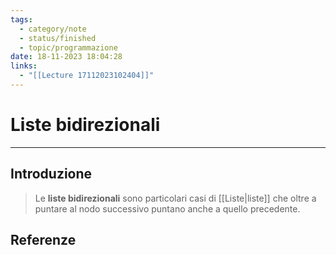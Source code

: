 ```yaml
---
tags:
  - category/note
  - status/finished
  - topic/programmazione
date: 18-11-2023 18:04:28
links:
  - "[[Lecture 17112023102404]]"
---
```

# Liste bidirezionali
---
## Introduzione
> Le **liste bidirezionali** sono particolari casi di [[Liste|liste]] che oltre a puntare al nodo successivo puntano anche a quello precedente.

## Referenze